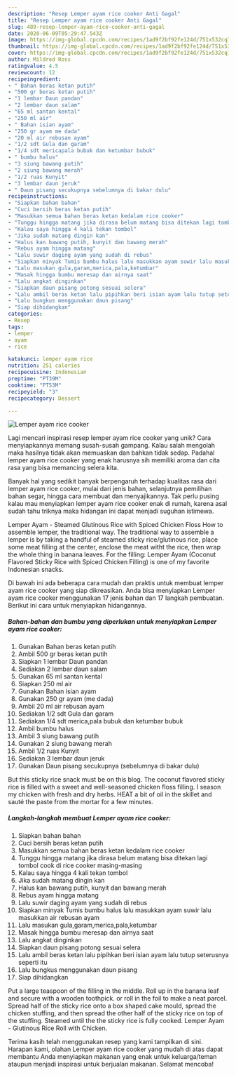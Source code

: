 ```yaml
---
description: "Resep Lemper ayam rice cooker Anti Gagal"
title: "Resep Lemper ayam rice cooker Anti Gagal"
slug: 489-resep-lemper-ayam-rice-cooker-anti-gagal
date: 2020-06-09T05:29:47.543Z
image: https://img-global.cpcdn.com/recipes/1ad9f2bf92fe124d/751x532cq70/lemper-ayam-rice-cooker-foto-resep-utama.jpg
thumbnail: https://img-global.cpcdn.com/recipes/1ad9f2bf92fe124d/751x532cq70/lemper-ayam-rice-cooker-foto-resep-utama.jpg
cover: https://img-global.cpcdn.com/recipes/1ad9f2bf92fe124d/751x532cq70/lemper-ayam-rice-cooker-foto-resep-utama.jpg
author: Mildred Ross
ratingvalue: 4.5
reviewcount: 12
recipeingredient:
- " Bahan beras ketan putih"
- "500 gr beras ketan putih"
- "1 lembar Daun pandan"
- "2 lembar daun salam"
- "65 ml santan kental"
- "250 ml air"
- " Bahan isian ayam"
- "250 gr ayam me dada"
- "20 ml air rebusan ayam"
- "1/2 sdt Gula dan garam"
- "1/4 sdt mericapala bubuk dan ketumbar bubuk"
- " bumbu halus"
- "3 siung bawang putih"
- "2 siung bawang merah"
- "1/2 ruas Kunyit"
- "3 lembar daun jeruk"
- " Daun pisang secukupnya sebelumnya di bakar dulu"
recipeinstructions:
- "Siapkan bahan bahan"
- "Cuci bersih beras ketan putih"
- "Masukkan semua bahan beras ketan kedalam rice cooker"
- "Tunggu hingga matang jika dirasa belum matang bisa ditekan lagi tombol cook di rice cooker masing-masing"
- "Kalau saya hingga 4 kali tekan tombol"
- "Jika sudah matang dingin kan"
- "Halus kan bawang putih, kunyit dan bawang merah"
- "Rebus ayam hingga matang"
- "Lalu suwir daging ayam yang sudah di rebus"
- "Siapkan minyak Tumis bumbu halus lalu masukkan ayam suwir lalu masukkan air rebusan ayam"
- "Lalu masukan gula,garam,merica,pala,ketumbar"
- "Masak hingga bumbu meresap dan airnya saat"
- "Lalu angkat dinginkan"
- "Siapkan daun pisang potong sesuai selera"
- "Lalu ambil beras ketan lalu pipihkan beri isian ayam lalu tutup seterusnya seperti itu"
- "Lalu bungkus menggunakan daun pisang"
- "Siap dihidangkan"
categories:
- Resep
tags:
- lemper
- ayam
- rice

katakunci: lemper ayam rice 
nutrition: 251 calories
recipecuisine: Indonesian
preptime: "PT39M"
cooktime: "PT53M"
recipeyield: "3"
recipecategory: Dessert

---
```



![Lemper ayam rice cooker](https://img-global.cpcdn.com/recipes/1ad9f2bf92fe124d/751x532cq70/lemper-ayam-rice-cooker-foto-resep-utama.jpg)

Lagi mencari inspirasi resep lemper ayam rice cooker yang unik? Cara menyiapkannya memang susah-susah gampang. Kalau salah mengolah maka hasilnya tidak akan memuaskan dan bahkan tidak sedap. Padahal lemper ayam rice cooker yang enak harusnya sih memiliki aroma dan cita rasa yang bisa memancing selera kita.

Banyak hal yang sedikit banyak berpengaruh terhadap kualitas rasa dari lemper ayam rice cooker, mulai dari jenis bahan, selanjutnya pemilihan bahan segar, hingga cara membuat dan menyajikannya. Tak perlu pusing kalau mau menyiapkan lemper ayam rice cooker enak di rumah, karena asal sudah tahu triknya maka hidangan ini dapat menjadi suguhan istimewa.

Lemper Ayam - Steamed Glutinous Rice with Spiced Chicken Floss How to assemble lemper, the traditional way. The traditional way to assemble a lemper is by taking a handful of steamed sticky rice/glutinous rice, place some meat filling at the center, enclose the meat witht the rice, then wrap the whole thing in banana leaves. For the filling: Lemper Ayam (Coconut Flavored Sticky Rice with Spiced Chicken Filling) is one of my favorite Indonesian snacks.


Di bawah ini ada beberapa cara mudah dan praktis untuk membuat lemper ayam rice cooker yang siap dikreasikan. Anda bisa menyiapkan Lemper ayam rice cooker menggunakan 17 jenis bahan dan 17 langkah pembuatan. Berikut ini cara untuk menyiapkan hidangannya.

<!--inarticleads1-->

##### Bahan-bahan dan bumbu yang diperlukan untuk menyiapkan Lemper ayam rice cooker:

1. Gunakan  Bahan beras ketan putih
1. Ambil 500 gr beras ketan putih
1. Siapkan 1 lembar Daun pandan
1. Sediakan 2 lembar daun salam
1. Gunakan 65 ml santan kental
1. Siapkan 250 ml air
1. Gunakan  Bahan isian ayam
1. Gunakan 250 gr ayam (me dada)
1. Ambil 20 ml air rebusan ayam
1. Sediakan 1/2 sdt Gula dan garam
1. Sediakan 1/4 sdt merica,pala bubuk dan ketumbar bubuk
1. Ambil  bumbu halus
1. Ambil 3 siung bawang putih
1. Gunakan 2 siung bawang merah
1. Ambil 1/2 ruas Kunyit
1. Sediakan 3 lembar daun jeruk
1. Gunakan  Daun pisang secukupnya (sebelumnya di bakar dulu)


But this sticky rice snack must be on this blog. The coconut flavored sticky rice is filled with a sweet and well-seasoned chicken floss filling. I season my chicken with fresh and dry herbs. HEAT a bit of oil in the skillet and sauté the paste from the mortar for a few minutes. 

<!--inarticleads2-->

##### Langkah-langkah membuat Lemper ayam rice cooker:

1. Siapkan bahan bahan
1. Cuci bersih beras ketan putih
1. Masukkan semua bahan beras ketan kedalam rice cooker
1. Tunggu hingga matang jika dirasa belum matang bisa ditekan lagi tombol cook di rice cooker masing-masing
1. Kalau saya hingga 4 kali tekan tombol
1. Jika sudah matang dingin kan
1. Halus kan bawang putih, kunyit dan bawang merah
1. Rebus ayam hingga matang
1. Lalu suwir daging ayam yang sudah di rebus
1. Siapkan minyak Tumis bumbu halus lalu masukkan ayam suwir lalu masukkan air rebusan ayam
1. Lalu masukan gula,garam,merica,pala,ketumbar
1. Masak hingga bumbu meresap dan airnya saat
1. Lalu angkat dinginkan
1. Siapkan daun pisang potong sesuai selera
1. Lalu ambil beras ketan lalu pipihkan beri isian ayam lalu tutup seterusnya seperti itu
1. Lalu bungkus menggunakan daun pisang
1. Siap dihidangkan


Put a large teaspoon of the filling in the middle. Roll up in the banana leaf and secure with a wooden toothpick. or roll in the foil to make a neat parcel. Spread half of the sticky rice onto a box shaped cake mould, spread the chicken stuffing, and then spread the other half of the sticky rice on top of the stuffing. Steamed until the the sticky rice is fully cooked. Lemper Ayam - Glutinous Rice Roll with Chicken. 

Terima kasih telah menggunakan resep yang kami tampilkan di sini. Harapan kami, olahan Lemper ayam rice cooker yang mudah di atas dapat membantu Anda menyiapkan makanan yang enak untuk keluarga/teman ataupun menjadi inspirasi untuk berjualan makanan. Selamat mencoba!

